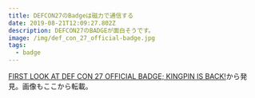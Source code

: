 ```yaml
---
title: DEFCON27のBadgeは磁力で通信する
date: 2019-08-21T12:09:27.802Z
description: DEFCON27のBADGEが面白そうです。
image: /img/def_con_27_official-badge.jpg
tags:
  - badge
---
```

[FIRST LOOK AT DEF CON 27 OFFICIAL BADGE; KINGPIN IS BACK!](https://hackaday.com/2019/08/08/first-look-at-def-con-27-official-badge-kingpin-is-back/)から発見。画像もここから転載。
